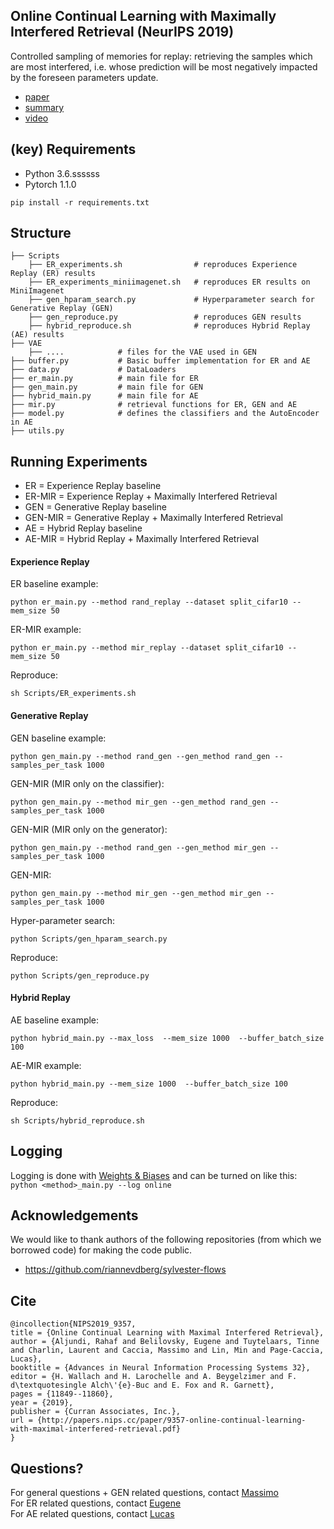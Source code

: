 ## Online Continual Learning with Maximally Interfered Retrieval (NeurIPS 2019)

Controlled sampling of memories for replay: retrieving the samples which are most interfered, i.e. whose prediction will be most negatively impacted by the foreseen parameters update. </br>

* [paper](https://arxiv.org/abs/1908.04742)
* [summary](https://www.shortscience.org/paper?bibtexKey=journals/corr/1908.04742)
* [video](https://www.youtube.com/watch?v=wfb9UV_n8jg)

## (key) Requirements 
- Python 3.6.ssssss
- Pytorch 1.1.0

`pip install -r requirements.txt`

## Structure

    ├── Scripts 
        ├── ER_experiments.sh                # reproduces Experience Replay (ER) results        
        ├── ER_experiments_miniimagenet.sh   # reproduces ER results on MiniImagenet
        ├── gen_hparam_search.py             # Hyperparameter search for Generative Replay (GEN) 
        ├── gen_reproduce.py                 # reproduces GEN results 
        ├── hybrid_reproduce.sh              # reproduces Hybrid Replay (AE) results
    ├── VAE           
        ├── ....            # files for the VAE used in GEN
    ├── buffer.py           # Basic buffer implementation for ER and AE
    ├── data.py             # DataLoaders
    ├── er_main.py          # main file for ER
    ├── gen_main.py         # main file for GEN    
    ├── hybrid_main.py      # main file for AE
    ├── mir.py              # retrieval functions for ER, GEN and AE    
    ├── model.py            # defines the classifiers and the AutoEncoder in AE
    ├── utils.py

## Running Experiments

* ER = Experience Replay baseline
* ER-MIR = Experience Replay + Maximally Interfered Retrieval
* GEN = Generative Replay baseline
* GEN-MIR = Generative Replay + Maximally Interfered Retrieval
* AE = Hybrid Replay baseline
* AE-MIR = Hybrid Replay + Maximally Interfered Retrieval

#### Experience Replay

ER baseline example:  </br>

`python er_main.py --method rand_replay --dataset split_cifar10 --mem_size 50`

ER-MIR example:  </br>

`python er_main.py --method mir_replay --dataset split_cifar10 --mem_size 50`

Reproduce:  </br>

`sh Scripts/ER_experiments.sh`

#### Generative Replay

GEN baseline example:  </br>

`python gen_main.py --method rand_gen --gen_method rand_gen --samples_per_task 1000`

GEN-MIR (MIR only on the classifier):  </br>

`python gen_main.py --method mir_gen --gen_method rand_gen --samples_per_task 1000`

GEN-MIR (MIR only on the generator):  </br>

`python gen_main.py --method rand_gen --gen_method mir_gen --samples_per_task 1000`

GEN-MIR:  </br>

`python gen_main.py --method mir_gen --gen_method mir_gen --samples_per_task 1000`

Hyper-parameter search:  </br>

`python Scripts/gen_hparam_search.py`

Reproduce:  </br>

`python Scripts/gen_reproduce.py`

#### Hybrid Replay

AE baseline example:  </br>

`python hybrid_main.py --max_loss  --mem_size 1000  --buffer_batch_size 100 `

AE-MIR example:  </br>

`python hybrid_main.py --mem_size 1000  --buffer_batch_size 100 `

Reproduce:  </br>

`sh Scripts/hybrid_reproduce.sh`

 
## Logging

Logging is done with [Weights & Biases](https://www.wandb.com/) and can be turned on like this: </br>
`python <method>_main.py --log online`


## Acknowledgements 
We would like to thank authors of the following repositories (from which we borrowed code) for making the code public. </br>
* https://github.com/riannevdberg/sylvester-flows



## Cite
```
@incollection{NIPS2019_9357,
title = {Online Continual Learning with Maximal Interfered Retrieval},
author = {Aljundi, Rahaf and Belilovsky, Eugene and Tuytelaars, Tinne and Charlin, Laurent and Caccia, Massimo and Lin, Min and Page-Caccia, Lucas},
booktitle = {Advances in Neural Information Processing Systems 32},
editor = {H. Wallach and H. Larochelle and A. Beygelzimer and F. d\textquotesingle Alch\'{e}-Buc and E. Fox and R. Garnett},
pages = {11849--11860},
year = {2019},
publisher = {Curran Associates, Inc.},
url = {http://papers.nips.cc/paper/9357-online-continual-learning-with-maximal-interfered-retrieval.pdf}
}
```

## Questions?

For general questions + GEN related questions, contact [Massimo](massimo.p.caccia@gmail.com)  </br>
For ER related questions, contact [Eugene](Belilovsky.Eugene@gmail.com) </br>
For AE related questions, contact [Lucas](lucas.page-caccia@mail.mcgill.ca) </br>



